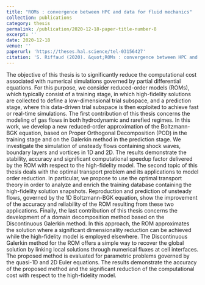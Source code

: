 ```yaml
---
title: "ROMs : convergence between HPC and data for fluid mechanics"
collection: publications
category: thesis
permalink: /publication/2020-12-18-paper-title-number-8
excerpt: ''
date: 2020-12-18
venue: ''
paperurl: 'https://theses.hal.science/tel-03156427'
citation: 'S. Riffaud (2020). &quot;ROMs : convergence between HPC and data for fluid mechanics.&quot; <i>Université de Bordeaux</i>.'
---
```

The objective of this thesis is to significantly reduce the computational cost associated with numerical simulations governed by partial differential equations. For this purpose, we consider reduced-order models (ROMs), which typically consist of a training stage, in which high-fidelity solutions are collected to define a low-dimensional trial subspace, and a prediction stage, where this data-driven trial subspace is then exploited to achieve fast or real-time simulations. The first contribution of this thesis concerns the modeling of gas flows in both hydrodynamic and rarefied regimes. In this work, we develop a new reduced-order approximation of the Boltzmann-BGK equation, based on Proper Orthogonal Decomposition (POD) in the training stage and on the Galerkin method in the prediction stage. We investigate the simulation of unsteady flows containing shock waves, boundary layers and vortices in 1D and 2D. The results demonstrate the stability, accuracy and significant computational speedup factor delivered by the ROM with respect to the high-fidelity model. The second topic of this thesis deals with the optimal transport problem and its applications to model order reduction. In particular, we propose to use the optimal transport theory in order to analyze and enrich the training database containing the high-fidelity solution snapshots. Reproduction and prediction of unsteady flows, governed by the 1D Boltzmann-BGK equation, show the improvement of the accuracy and reliability of the ROM resulting from these two applications. Finally, the last contribution of this thesis concerns the development of a domain decomposition method based on the Discontinuous Galerkin method. In this approach, the ROM approximates the solution where a significant dimensionality reduction can be achieved while the high-fidelity model is employed elsewhere. The Discontinuous Galerkin method for the ROM offers a simple way to recover the global solution by linking local solutions through numerical fluxes at cell interfaces. The proposed method is evaluated for parametric problems governed by the quasi-1D and 2D Euler equations. The results demonstrate the accuracy of the proposed method and the significant reduction of the computational cost with respect to the high-fidelity model.